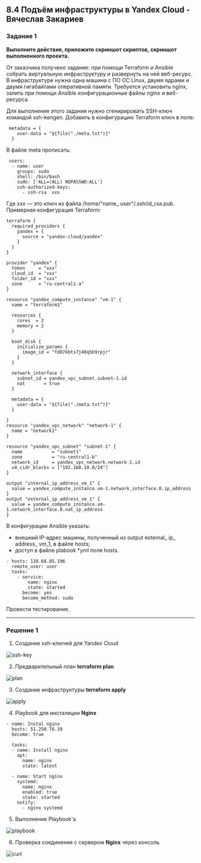## 8.4 Подъём инфраструктуры в Yandex Cloud - Вячеслав Закариев

### Задание 1

**Выполните действия, приложите скриншот скриптов, скриншот выполненного проекта.**

От заказчика получено задание: при помощи Terraform и Ansible собрать виртуальную инфраструктуру и развернуть на ней веб-ресурс. 
В инфраструктуре нужна одна машина с ПО ОС Linux, двумя ядрами и двумя гигабайтами оперативной памяти. 
Требуется установить nginx, залить при помощи Ansible конфигурационные файлы nginx и веб-ресурса. 

Для выполнения этого задания нужно сгенирировать SSH-ключ командой ssh-kengen. Добавить в конфигурацию Terraform ключ в поле:

```
 metadata = {
    user-data = "${file("./meta.txt")}"
  }
``` 

В файле meta прописать: 
 
```
 users:
  - name: user
    groups: sudo
    shell: /bin/bash
    sudo: ['ALL=(ALL) NOPASSWD:ALL']
    ssh-authorized-keys:
      - ssh-rsa  xxx
```
Где xxx — это ключ из файла /home/"name_ user"/.ssh/id_rsa.pub. Примерная конфигурация Terraform:

```
terraform {
  required_providers {
    yandex = {
      source = "yandex-cloud/yandex"
    }
  }
}

provider "yandex" {
  token     = "xxx"
  cloud_id  = "xxx"
  folder_id = "xxx"
  zone      = "ru-central1-a"
}

resource "yandex_compute_instance" "vm-1" {
  name = "terraform1"

  resources {
    cores  = 2
    memory = 2
  }

  boot_disk {
    initialize_params {
      image_id = "fd87kbts7j40q5b9rpjr"
    }
  }

  network_interface {
    subnet_id = yandex_vpc_subnet.subnet-1.id
    nat       = true
  }
  
  metadata = {
    user-data = "${file("./meta.txt")}"
  }

}
resource "yandex_vpc_network" "network-1" {
  name = "network1"
}

resource "yandex_vpc_subnet" "subnet-1" {
  name           = "subnet1"
  zone           = "ru-central1-b"
  network_id     = yandex_vpc_network.network-1.id
  v4_cidr_blocks = ["192.168.10.0/24"]
}

output "internal_ip_address_vm_1" {
  value = yandex_compute_instance.vm-1.network_interface.0.ip_address
}
output "external_ip_address_vm_1" {
  value = yandex_compute_instance.vm-1.network_interface.0.nat_ip_address
}
```

В конфигурации Ansible указать:

* внешний IP-адрес машины, полученный из output external_ ip_ address_ vm_1, в файле hosts;
* доступ в файле plabook *yml поля hosts.

```
- hosts: 138.68.85.196
  remote_user: user
  tasks:
    - service:
        name: nginx
        state: started
      become: yes
      become_method: sudo
```

Провести тестирование.

---

### Решение 1

1. Создание ssh-ключей для Yandex Cloud

![ssh-key](https://github.com/SlavaZakariev/netology/blob/27a06328f4c5f007862102924a2843bf14a1ab70/ci-cd/7.4_yandex_cloud/resources/yc_1.1.jpg)

2. Предварительный план **terraform plan**

![plan](https://github.com/SlavaZakariev/netology/blob/ffbd259fa12f4c1c94574b7e16c8caa13b78e42e/ci-cd/7.4_yandex_cloud/resources/yc_1.2.jpg)

3. Создание инфраструктуры **terraform apply**
 
![apply](https://github.com/SlavaZakariev/netology/blob/6d0225ca830497dfa282702bd3759a0dd7e28d5e/ci-cd/7.4_yandex_cloud/resources/yc_1.3.jpg)

4. Playbook для инсталяции **Nginx**

```
- name: Instal nginx
  hosts: 51.250.76.39
  become: true

  tasks:
  - name: Install nginx
    apt:
      name: nginx
      state: latest

  - name: Start nginx
    systemd:
      name: nginx
      enabled: true
      state: started
    notify:
      - nginx systemd
```

5. Выполнение Playbook'а

![playbook](https://github.com/SlavaZakariev/netology/blob/71952eafd90244496ae0b6af7a1326dd3ca20c3b/ci-cd/7.4_yandex_cloud/resources/yc_1.4.jpg)

6. Проверка соединения с сервером **Nginx** через консоль

![curl](https://github.com/SlavaZakariev/netology/blob/71952eafd90244496ae0b6af7a1326dd3ca20c3b/ci-cd/7.4_yandex_cloud/resources/yc_1.5.jpg)
